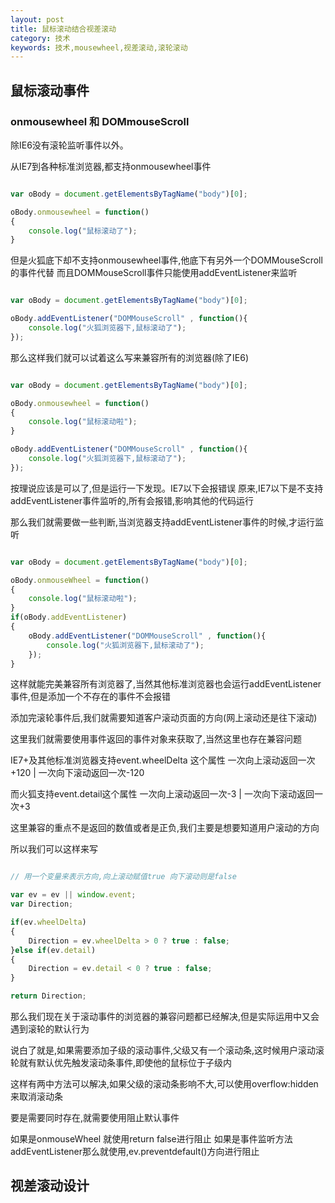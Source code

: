 ```yaml
---
layout: post
title: 鼠标滚动结合视差滚动
category: 技术
keywords: 技术,mousewheel,视差滚动,滚轮滚动
---
```


## 鼠标滚动事件

### onmousewheel 和 DOMmouseScroll

除IE6没有滚轮监听事件以外。

从IE7到各种标准浏览器,都支持onmousewheel事件
```JavaScript

var oBody = document.getElementsByTagName("body")[0];

oBody.onmousewheel = function()
{
	console.log("鼠标滚动了");
}

```

但是火狐底下却不支持onmousewheel事件,他底下有另外一个DOMMouseScroll的事件代替
而且DOMMouseScroll事件只能使用addEventListener来监听
```JavaScript

var oBody = document.getElementsByTagName("body")[0];

oBody.addEventListener("DOMMouseScroll" , function(){
	console.log("火狐浏览器下,鼠标滚动了");
});
```

那么这样我们就可以试着这么写来兼容所有的浏览器(除了IE6)
```JavaScript

var oBody = document.getElementsByTagName("body")[0];

oBody.onmousewheel = function()
{
	console.log("鼠标滚动啦");
}

oBody.addEventListener("DOMMouseScroll" , function(){
	console.log("火狐浏览器下,鼠标滚动了");
});
```

按理说应该是可以了,但是运行一下发现。IE7以下会报错误
原来,IE7以下是不支持addEventListener事件监听的,所有会报错,影响其他的代码运行

那么我们就需要做一些判断,当浏览器支持addEventListener事件的时候,才运行监听
```JavaScript

var oBody = document.getElementsByTagName("body")[0];

oBody.onmouseWheel = function()
{
	console.log("鼠标滚动啦");
}
if(oBody.addEventListener)
{
	oBody.addEventListener("DOMMouseScroll" , function(){
		console.log("火狐浏览器下,鼠标滚动了");
	});
}

```

这样就能完美兼容所有浏览器了,当然其他标准浏览器也会运行addEventListener事件,但是添加一个不存在的事件不会报错

添加完滚轮事件后,我们就需要知道客户滚动页面的方向(网上滚动还是往下滚动)

这里我们就需要使用事件返回的事件对象来获取了,当然这里也存在兼容问题

IE7+及其他标准浏览器支持event.wheelDelta 这个属性
一次向上滚动返回一次+120 | 一次向下滚动返回一次-120

而火狐支持event.detail这个属性
一次向上滚动返回一次-3 | 一次向下滚动返回一次+3

这里兼容的重点不是返回的数值或者是正负,我们主要是想要知道用户滚动的方向

所以我们可以这样来写
```JavaScript

// 用一个变量来表示方向,向上滚动赋值true 向下滚动则是false

var ev = ev || window.event;
var Direction;  

if(ev.wheelDelta)
{
	Direction = ev.wheelDelta > 0 ? true : false;	
}else if(ev.detail)
{
	Direction = ev.detail < 0 ? true : false;
}

return Direction;

```


那么我们现在关于滚动事件的浏览器的兼容问题都已经解决,但是实际运用中又会遇到滚轮的默认行为

说白了就是,如果需要添加子级的滚动事件,父级又有一个滚动条,这时候用户滚动滚轮就有默认优先触发滚动条事件,即使他的鼠标位于子级内

这样有两中方法可以解决,如果父级的滚动条影响不大,可以使用overflow:hidden来取消滚动条

要是需要同时存在,就需要使用阻止默认事件

如果是onmouseWheel 就使用return false进行阻止
如果是事件监听方法addEventListener那么就使用,ev.preventdefault()方向进行阻止

## 视差滚动设计

